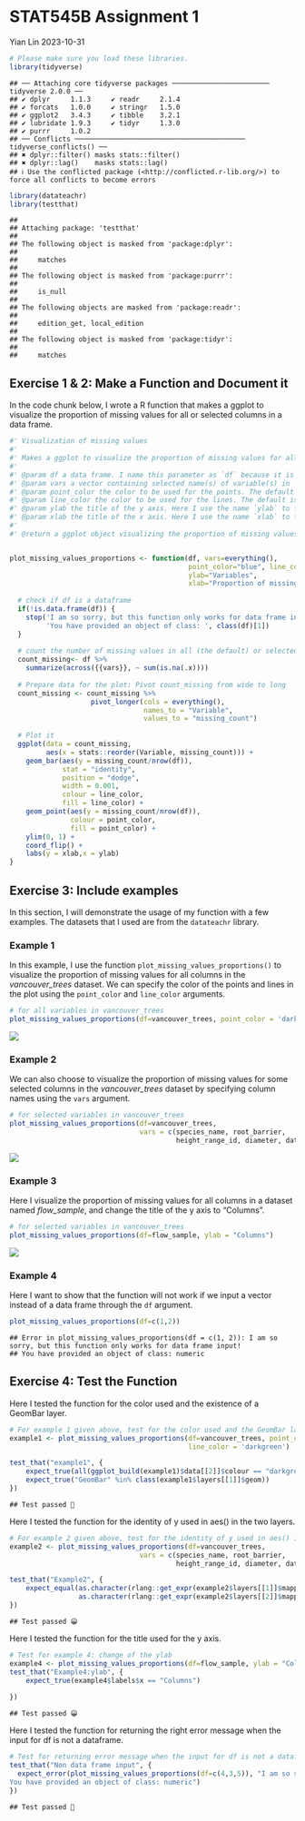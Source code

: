 STAT545B Assignment 1
================
Yian Lin
2023-10-31

``` r
# Please make sure you load these libraries.
library(tidyverse)
```

    ## ── Attaching core tidyverse packages ──────────────────────── tidyverse 2.0.0 ──
    ## ✔ dplyr     1.1.3     ✔ readr     2.1.4
    ## ✔ forcats   1.0.0     ✔ stringr   1.5.0
    ## ✔ ggplot2   3.4.3     ✔ tibble    3.2.1
    ## ✔ lubridate 1.9.3     ✔ tidyr     1.3.0
    ## ✔ purrr     1.0.2     
    ## ── Conflicts ────────────────────────────────────────── tidyverse_conflicts() ──
    ## ✖ dplyr::filter() masks stats::filter()
    ## ✖ dplyr::lag()    masks stats::lag()
    ## ℹ Use the conflicted package (<http://conflicted.r-lib.org/>) to force all conflicts to become errors

``` r
library(datateachr)
library(testthat)
```

    ## 
    ## Attaching package: 'testthat'
    ## 
    ## The following object is masked from 'package:dplyr':
    ## 
    ##     matches
    ## 
    ## The following object is masked from 'package:purrr':
    ## 
    ##     is_null
    ## 
    ## The following objects are masked from 'package:readr':
    ## 
    ##     edition_get, local_edition
    ## 
    ## The following object is masked from 'package:tidyr':
    ## 
    ##     matches

## Exercise 1 & 2: Make a Function and Document it

In the code chunk below, I wrote a R function that makes a ggplot to
visualize the proportion of missing values for all or selected columns
in a data frame.

``` r
#' Visualization of missing values
#'
#' Makes a ggplot to visualize the proportion of missing values for all or selected columns in a data frame. Please note that this function uses functions in `tidyverse` library. Please make sure that you load that library.
#' 
#' @param df a data frame. I name this parameter as `df` because it is the abbreviation of data frame.
#' @param vars a vector containing selected name(s) of variable(s) in `df`. These selected variables will be included in the plot. The default is to show the proportion of missing values for all variables in `df`. I name this parameter as `vars` because it is an abbreviation variables.
#' @param point_color the color to be used for the points. The default is "blue". The name of this param basically describe what it is for. 
#' @param line_color the color to be used for the lines. The default is "blue". The name of this param basically describe what it is for. 
#' @param ylab the title of the y axis. Here I use the name `ylab` to follow the ggplot convention.
#' @param xlab the title of the x axis. Here I use the name `xlab` to follow the ggplot convention.
#' 
#' @return a ggplot object visualizing the proportion of missing values for all or selected columns.


plot_missing_values_proportions <- function(df, vars=everything(),
                                            point_color="blue", line_color="blue",
                                            ylab="Variables",
                                            xlab="Proportion of missing values"){
  
  # check if df is a dataframe
  if(!is.data.frame(df)) {
    stop('I am so sorry, but this function only works for data frame input!\n',
         'You have provided an object of class: ', class(df)[1])
  }
  
  # count the number of missing values in all (the default) or selected variables
  count_missing<- df %>%
    summarize(across({{vars}}, ~ sum(is.na(.x))))
  
  # Prepare data for the plot: Pivot count_missing from wide to long
  count_missing <- count_missing %>% 
                    pivot_longer(cols = everything(),
                                 names_to = "Variable",
                                 values_to = "missing_count")
  
  # Plot it
  ggplot(data = count_missing,
         aes(x = stats::reorder(Variable, missing_count))) +
    geom_bar(aes(y = missing_count/nrow(df)),
             stat = "identity",
             position = "dodge",
             width = 0.001,
             colour = line_color,
             fill = line_color) +
    geom_point(aes(y = missing_count/nrow(df)),
               colour = point_color,
               fill = point_color) +
    ylim(0, 1) +
    coord_flip() +
    labs(y = xlab,x = ylab)
}
```

## Exercise 3: Include examples

In this section, I will demonstrate the usage of my function with a few
examples. The datasets that I used are from the `datateachr` library.

### Example 1

In this example, I use the function `plot_missing_values_proportions()`
to visualize the proportion of missing values for all columns in the
*vancouver_trees* dataset. We can specify the color of the points and
lines in the plot using the `point_color` and `line_color` arguments.

``` r
# for all variables in vancouver_trees
plot_missing_values_proportions(df=vancouver_trees, point_color = 'darkgreen', line_color = 'darkgreen')
```

![](Assignment-1_files/figure-gfm/unnamed-chunk-3-1.png)<!-- -->

### Example 2

We can also choose to visualize the proportion of missing values for
some selected columns in the *vancouver_trees* dataset by specifying
column names using the `vars` argument.

``` r
# for selected variables in vancouver_trees
plot_missing_values_proportions(df=vancouver_trees, 
                                vars = c(species_name, root_barrier,
                                         height_range_id, diameter, date_planted))
```

![](Assignment-1_files/figure-gfm/unnamed-chunk-4-1.png)<!-- -->

### Example 3

Here I visualize the proportion of missing values for all columns in a
dataset named *flow_sample*, and change the title of the y axis to
“Columns”.

``` r
# for selected variables in vancouver_trees
plot_missing_values_proportions(df=flow_sample, ylab = "Columns")
```

![](Assignment-1_files/figure-gfm/unnamed-chunk-5-1.png)<!-- -->

### Example 4

Here I want to show that the function will not work if we input a vector
instead of a data frame through the `df` argument.

``` r
plot_missing_values_proportions(df=c(1,2))
```

    ## Error in plot_missing_values_proportions(df = c(1, 2)): I am so sorry, but this function only works for data frame input!
    ## You have provided an object of class: numeric

## Exercise 4: Test the Function

Here I tested the function for the color used and the existence of a
GeomBar layer.

``` r
# For example 1 given above, test for the color used and the GeomBar layer
example1 <- plot_missing_values_proportions(df=vancouver_trees, point_color = 'darkgreen',
                                            line_color = 'darkgreen')

test_that("example1", {
    expect_true(all(ggplot_build(example1)$data[[2]]$colour == "darkgreen"))
    expect_true("GeomBar" %in% class(example1$layers[[1]]$geom))
})
```

    ## Test passed 🎊

Here I tested the function for the identity of y used in aes() in the
two layers.

``` r
# For example 2 given above, test for the identity of y used in aes() in two layers
example2 <- plot_missing_values_proportions(df=vancouver_trees, 
                                vars = c(species_name, root_barrier,
                                         height_range_id, diameter, date_planted))

test_that("Example2", {
    expect_equal(as.character(rlang::get_expr(example2$layers[[1]]$mapping$y)),
                 as.character(rlang::get_expr(example2$layers[[2]]$mapping$y)))
})
```

    ## Test passed 😀

Here I tested the function for the title used for the y axis.

``` r
# Test for example 4: change of the ylab
example4 <- plot_missing_values_proportions(df=flow_sample, ylab = "Columns")
test_that("Example4:ylab", {
    expect_true(example4$labels$x == "Columns")
                 
})
```

    ## Test passed 😀

Here I tested the function for returning the right error message when
the input for df is not a dataframe.

``` r
# Test for returning error message when the input for df is not a dataframe
test_that("Non data frame input", {
  expect_error(plot_missing_values_proportions(df=c(4,3,5)), "I am so sorry, but this function only works for data frame input!
You have provided an object of class: numeric")
})
```

    ## Test passed 🥳
